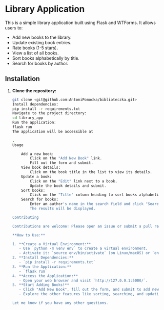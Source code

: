 # Library Application

This is a simple library application built using Flask and WTForms. It allows users to:

- Add new books to the library.
- Update existing book entries.
- Rate books (1-5 stars).
- View a list of all books.
- Sort books alphabetically by title.
- Search for books by author.

## Installation

1. **Clone the repository:**
   ```bash
   git clone <git@github.com:AntoniPomocka/biblioteczka.git>
   Install dependencies:
   pip install -r requirements.txt
   Navigate to the project directory:
   cd library_app
   Run the application:
   flask run
   The application will be accessible at

   .
   Usage

       Add a new book:
           Click on the "Add New Book" link.
           Fill out the form and submit.
       View book details:
           Click on the book title in the list to view its details.
       Update a book:
           Click on the "Edit" link next to a book.
           Update the book details and submit.
       Sort books:
           Click on the "Title" column heading to sort books alphabetically by title.
       Search for books:
           Enter an author's name in the search field and click "Search".
           The results will be displayed.

   Contributing

   Contributions are welcome! Please open an issue or submit a pull request if you have any suggestions or improvements.

   **How to Use:**

   1. **Create a Virtual Environment:**
      - Use `python -m venv env` to create a virtual environment.
      - Activate it: `source env/bin/activate` (on Linux/macOS) or `env\Scripts\activate` (on Windows).
   2. **Install Dependencies:**
      - `pip install -r requirements.txt`
   3. **Run the Application:**
      - `flask run`
   4. **Access the Application:**
      - Open your web browser and visit `http://127.0.0.1:5000/`.
   5. **Start Adding Books!**
      - Click "Add New Book", fill out the form, and submit to add new books to the library.
      - Explore the other features like sorting, searching, and updating book details.

   Let me know if you have any other questions.
